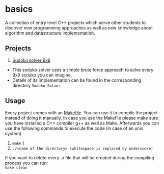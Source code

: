 # basics
A collection of entry level C++ projects which serve other students to discover new programming approaches as well as new knowledge about algorithm and datastructure implementation.

## Projects

1. [Sudoku solver 9x9](https://github.com/maxpur/basics/tree/master/Sudoku%20solver)
- This soduko solver uses a simple brute force approach to solve every 9x9 soduko you can imagine.
- Details of its implementation can be found in the corresponding directory `Sudoku_Solver`

## Usage
Every project comes with an [Makefile](https://en.wikipedia.org/wiki/Make_(software)). You can use it to compile the project instead of doing it manually.
In case you use the Makefile please make sure you have installed a C++ compiler g++ as well as Make. Afterwards you can use the following commands to execute the code (in case of an unix system):<br/>
1. `make` (<br/>
2. `./<name of the directory> (whitespace is replaced by underscore)`<br/>

If you want to delete every .o file that will be created during the compiling process you can run:<br/>
`make clean`


